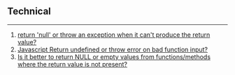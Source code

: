 ## Technical
---
  1. [return 'null' or throw an exception when it can't produce the return value?](http://stackoverflow.com/questions/175532/should-a-retrieval-method-return-null-or-throw-an-exception-when-it-cant-prod "stack questions")
  1. [Javascript Return undefined or throw error on bad function input?](http://stackoverflow.com/questions/8689516/js-library-best-practice-return-undefined-or-throw-error-on-bad-function-input "advantages and disadvantages explained")
  1. [Is it better to return NULL or empty values from functions/methods where the return value is not present?](http://programmers.stackexchange.com/questions/120355/is-it-better-to-return-null-or-empty-values-from-functions-methods-where-the-ret "programmers stackexchange")
